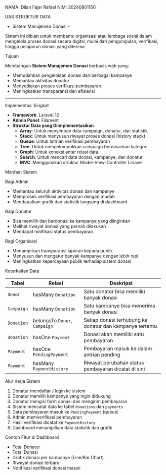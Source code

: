 NAMA: Dilan Fajar Rafael
NIM: 20240801150

UAS STRUKTUR DATA


- Sistem Manajemen Donasi -

Sistem ini dibuat untuk membantu organisasi atau lembaga sosial dalam mengelola proses donasi secara digital, mulai dari pengumpulan, verifikasi, hingga pelaporan donasi yang diterima.

Tujuan

Membangun **Sistem Manajemen Donasi** berbasis web yang:

- Memudahkan pengelolaan donasi dari berbagai kampanye
- Memantau aktivitas donatur
- Menyediakan proses verifikasi pembayaran
- Meningkatkan transparansi dan efisiensi

---

 Implementasi Singkat

- **Framework**: Laravel 12
- **Admin Panel**: Filament
- **Struktur Data yang Diimplementasikan**:
  - **Array**: Untuk menyimpan data campaign, donatur, dan statistik
  - **Stack**: Untuk menyusun riwayat proses donasi (history stack)
  - **Queue**: Untuk antrian verifikasi pembayaran
  - **Tree**: Untuk mengelompokkan campaign berdasarkan kategori
  - **Graph**: Untuk koneksi antar relasi data
  - **Search**: Untuk mencari data donasi, kampanye, dan donatur
  - **MVC**: Menggunakan struktur Model-View-Controller Laravel

Manfaat Sistem

Bagi Admin
- Memantau seluruh aktivitas donasi dan kampanye
- Memproses verifikasi pembayaran dengan mudah
- Mendapatkan grafik dan statistik langsung di dashboard

Bagi Donatur
- Bisa memilih dan berdonasi ke kampanye yang diinginkan
- Melihat riwayat donasi yang pernah dilakukan
- Mendapat notifikasi status pembayaran

Bagi Organisasi
- Menampilkan transparansi laporan kepada publik
- Menyusun dan mengatur banyak kampanye dengan lebih rapi
- Meningkatkan kepercayaan publik terhadap sistem donasi

Keterkaitan Data

| Tabel            | Relasi                            | Deskripsi                                                                |
|------------------|-----------------------------------|--------------------------------------------------------------------------|
| `Donor`          | hasMany `Donation`                | Satu donatur bisa memiliki banyak donasi                                 |
| `Campaign`       | hasMany `Donation`                | Satu kampanye bisa menerima banyak donasi                                |
| `Donation`       | belongsTo `Donor`, `Campaign`     | Setiap donasi terhubung ke donatur dan kampanye tertentu                 |
| `Donation`       | hasOne `Payment`                  | Donasi akan memiliki satu pembayaran                                     |
| `Payment`        | hasOne `PendingPayment`           | Pembayaran masuk ke dalam antrian pending                                |
| `Payment`        | hasMany `PaymentHistory`          | Riwayat perubahan status pembayaran dicatat di sini                      |



Alur Kerja Sistem

1. Donatur mendaftar / login ke sistem
2. Donatur memilih kampanye yang ingin didukung
3. Donatur mengisi form donasi dan mengirim pembayaran
4. Sistem mencatat data ke tabel `donations` dan `payments`
5. Data pembayaran masuk ke `PendingPayment` (queue)
6. Admin memverifikasi pembayaran
7. Hasil verifikasi dicatat ke `PaymentHistory`
8. Dashboard menampilkan data statistik dan grafik

Contoh Fitur di Dashboard

- Total Donatur
- Total Donasi
- Grafik donasi per kampanye (Line/Bar Chart)
- Riwayat donasi terbaru
- Notifikasi verifikasi donasi masuk
  
